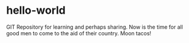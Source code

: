 # hello-world
GIT Repository for learning and perhaps sharing.
Now is the time for all good men to come to the aid of their country.
Moon tacos!
